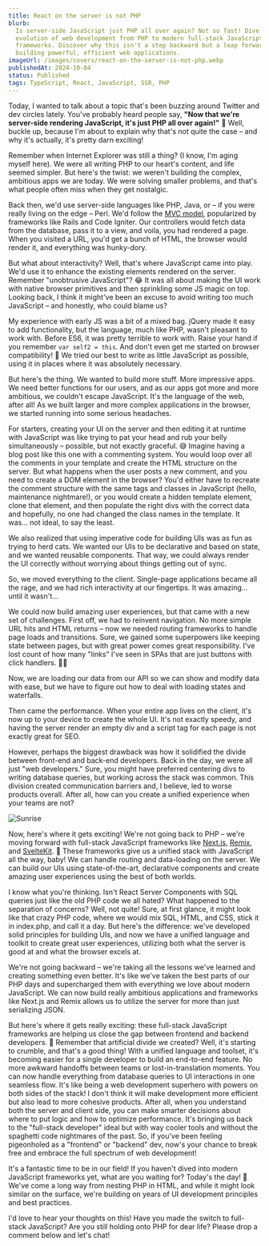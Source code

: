 ```yaml
---
title: React on the server is not PHP
blurb:
  Is server-side JavaScript just PHP all over again? Not so fast! Dive into the
  evolution of web development from PHP to modern full-stack JavaScript
  frameworks. Discover why this isn't a step backward but a leap forward in
  building powerful, efficient web applications.
imageUrl: /images/covers/react-on-the-server-is-not-php.webp
publishedAt: 2024-10-04
status: Published
tags: TypeScript, React, JavaScript, SSR, PHP
---
```


Today, I wanted to talk about a topic that's been buzzing around Twitter and dev
circles lately. You've probably heard people say, **"Now that we're server-side
rendering JavaScript, it's just PHP all over again!"** 🤔 Well, buckle up,
because I'm about to explain why that's not quite the case – and why it's
actually, it's pretty darn exciting!

Remember when Internet Explorer was still a thing? (I know, I'm aging myself
here). We were all writing PHP to our heart's content, and life seemed simpler.
But here's the twist: we weren't building the complex, ambitious apps we are
today. We were solving smaller problems, and that's what people often miss when
they get nostalgic.

Back then, we'd use server-side languages like PHP, Java, or – if you were
really living on the edge – Perl. We'd follow the
[MVC model](https://guides.rubyonrails.org/getting_started.html#mvc-and-you),
popularized by frameworks like Rails and Code Igniter. Our controllers would
fetch data from the database, pass it to a view, and voila, you had rendered a
page. When you visited a URL, you'd get a bunch of HTML, the browser would
render it, and everything was hunky-dory.

But what about interactivity? Well, that's where JavaScript came into play. We'd
use it to enhance the existing elements rendered on the server. Remember
"unobtrusive JavaScript"? 😂 It was all about making the UI work with native
browser primitives and then sprinkling some JS magic on top. Looking back, I
think it might've been an excuse to avoid writing too much JavaScript – and
honestly, who could blame us?

My experience with early JS was a bit of a mixed bag. jQuery made it easy to add
functionality, but the language, much like PHP, wasn't pleasant to work with.
Before ES6, it was pretty terrible to work with. Raise your hand if you remember
`var self2 = this`. And don't even get me started on browser compatibility! 🙈
We tried our best to write as little JavaScript as possible, using it in places
where it was absolutely necessary.

But here's the thing. We wanted to build more stuff. More impressive apps.
We need better functions for our users, and as our apps got more and more ambitious, we
couldn't escape JavaScript. It's the language of the web, after all! As we built
larger and more complex applications in the browser, we started running into
some serious headaches.

For starters, creating your UI on the server and then editing it at runtime with
JavaScript was like trying to pat your head and rub your belly simultaneously
– possible, but not exactly graceful. 😅 Imagine having a blog post like this
one with a commenting system. You would loop over all the comments in your
template and create the HTML structure on the server. But what happens when the
user posts a new comment, and you need to create a DOM element in the browser?
You'd either have to recreate the comment structure with the same tags and
classes in JavaScript (hello, maintenance nightmare!), or you would create a
hidden template element, clone that element, and then populate the right divs
with the correct data and hopefully, no one had changed the class names in the
template. It was... not ideal, to say the least.

We also realized that using imperative code for building UIs was as fun as
trying to herd cats. We wanted our UIs to be declarative and based on state, and
we wanted reusable components. That way, we could always render the UI
correctly without worrying about things getting out of sync.

So, we moved everything to the client. Single-page applications became all the
rage, and we had rich interactivity at our fingertips. It was amazing... until
it wasn't...

We could now build amazing user experiences, but that came with a new set of
challenges. First off, we had to reinvent navigation. No more simple URL hits
and HTML returns – now we needed routing frameworks to handle page loads and
transitions. Sure, we gained some superpowers like keeping state between pages,
but with great power comes great responsibility. I've lost count of how many
"links" I've seen in SPAs that are just buttons with click handlers. 🤦‍♂️

Now, we are loading our data from our API so we can show and modify data with
ease, but we have to figure out how to deal with loading states and waterfalls.

Then came the performance. When your entire app lives on the client, it's now up to
your device to create the whole UI. It's not exactly speedy, and having the server
render an empty div and a script tag for each page is not exactly great for SEO.

However, perhaps the biggest drawback was how it solidified the divide between
front-end and back-end developers. Back in the day, we were all just "web
developers." Sure, you might have preferred centering divs to writing database
queries, but working across the stack was common. This division created
communication barriers and, I believe, led to worse products overall. After all,
how can you create a unified experience when your teams are not?

![Sunrise](/images/sunrise.webp)

Now, here's where it gets exciting! We're not going back to PHP – we're moving
forward with full-stack JavaScript frameworks like
[Next.js](https://nextjs.org/), [Remix](https://remix.run/), and
[SvelteKit](https://kit.svelte.dev/). 🚀 These frameworks give us a unified
stack with JavaScript all the way, baby! We can handle routing and data-loading
on the server. We can build our UIs using state-of-the-art, declarative
components and create amazing user experiences using the best of both worlds.

I know what you're thinking. Isn't React Server Components with SQL queries just
like the old PHP code we all hated? What happened to the separation of concerns?
Well, not quite! Sure, at first glance, it might look like that crazy PHP code,
where we would mix SQL, HTML, and CSS, stick it in index.php, and call it a day.
But here's the difference: we've developed solid principles for building UIs,
and now we have a unified language and toolkit to create great user experiences,
utilizing both what the server is good at and what the browser excels at.

We're not going backward – we're taking all the lessons we've learned and
creating something even better. It's like we've taken the best parts of our PHP
days and supercharged them with everything we love about modern JavaScript. We
can now build really ambitious applications and frameworks like Next.js and
Remix allows us to utilize the server for more than just serializing JSON.

But here's where it gets really exciting: these full-stack JavaScript frameworks
are helping us close the gap between frontend and backend developers.
🌉 Remember that artificial divide we created? Well, it's starting to crumble,
and that's a good thing! With a unified language and toolset, it's becoming
easier for a single developer to build an end-to-end feature. No more awkward
handoffs between teams or lost-in-translation moments. You can now handle
everything from database queries to UI interactions in one seamless flow. It's
like being a web development superhero with powers on both sides of the stack!
I don't think it will make development more efficient but also lead to
more cohesive products. After all, when you understand both the server and
client side, you can make smarter decisions about where to put logic and how to
optimize performance. It's bringing us back to the "full-stack developer" ideal
but with way cooler tools and without the spaghetti code nightmares of the past.
So, if you've been feeling pigeonholed as a "frontend" or "backend" dev,
now's your chance to break free and embrace the full spectrum of web
development!

It's a fantastic time to be in our field! If you haven't dived into modern
JavaScript frameworks yet, what are you waiting for? Today's the day! 🚀 We've
come a long way from nesting PHP in HTML, and while it might look similar on the
surface, we're building on years of UI development principles and best
practices.

I'd love to hear your thoughts on this! Have you made the switch to full-stack
JavaScript? Are you still holding onto PHP for dear life? Please drop a comment below
and let's chat!
